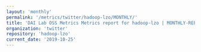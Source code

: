 ```yaml
---
layout: 'monthly'
permalink: '/metrics/twitter/hadoop-lzo/MONTHLY/'
title: 'DAI Lab OSS Metrics Metrics report for hadoop-lzo | MONTHLY-REPORT-2019-10-25'
organization: 'twitter'
repository: 'hadoop-lzo'
current_date: '2019-10-25'
---
```

